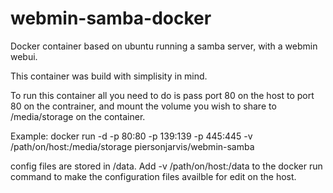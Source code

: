 # webmin-samba-docker
Docker container based on ubuntu running a samba server, with a webmin webui.

This container was build with simplisity in mind. 

To run this container all you need to do is pass port 80 on the host to port 80 on the contrainer, and mount the volume you wish to share to /media/storage on the container.

Example: docker run -d -p 80:80 -p 139:139 -p 445:445 -v /path/on/host:/media/storage piersonjarvis/webmin-samba

config files are stored in /data. Add -v /path/on/host:/data to the docker run command to make the configuration files availble for edit on the host. 
